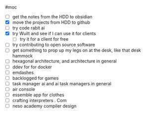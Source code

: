 #moc

- [ ] get the notes from the HDD to obsidian
- [x] move the projects from HDD to github
- [ ] try code rabit ai
- [x] try Wuilt and see if I can use it for clients
    - [ ] try it for a client for free
- [ ] try contributing to open source software
- [ ] get something to prop up my legs on at the desk, like that desk hammock 
- [ ] hexagonal architecture, and architecture in general 
- [ ] ddev for for docker
- [ ] emdashes
- [ ] backlogged for games
- [ ] task manager ai and ai task managers in general 
- [ ] air console
- [ ] essemble app for clothes
- [ ] crafting interpreters . Com
- [ ] neso academy compiler design